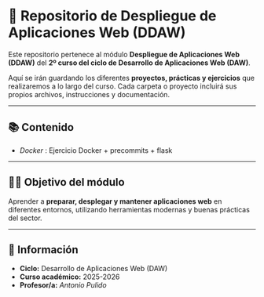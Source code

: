 # 📁 Repositorio de Despliegue de Aplicaciones Web (DDAW)

Este repositorio pertenece al módulo **Despliegue de Aplicaciones Web (DDAW)** del **2º curso del ciclo de Desarrollo de Aplicaciones Web (DAW)**.

Aquí se irán guardando los diferentes **proyectos, prácticas y ejercicios** que realizaremos a lo largo del curso.
Cada carpeta o proyecto incluirá sus propios archivos, instrucciones y documentación.

---

## 📚 Contenido

* *Docker* : Ejercicio Docker + precommits + flask
---

## 🧑‍💻 Objetivo del módulo

Aprender a **preparar, desplegar y mantener aplicaciones web** en diferentes entornos, utilizando herramientas modernas y buenas prácticas del sector.

---

## 🏫 Información
* **Ciclo:** Desarrollo de Aplicaciones Web (DAW)
* **Curso académico:** 2025-2026
* **Profesor/a:** *Antonio Pulido*
